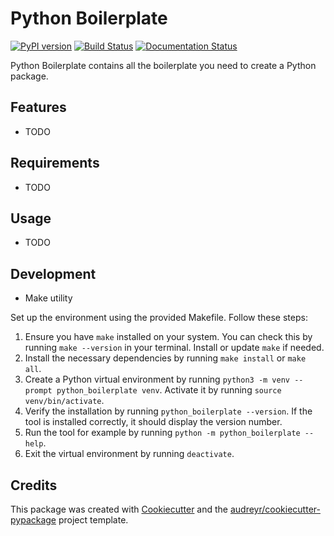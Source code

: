 # Python Boilerplate

[![PyPI version](https://img.shields.io/pypi/v/python_boilerplate.svg)](https://pypi.python.org/pypi/python_boilerplate)
[![Build Status](https://img.shields.io/travis/fortran01/python_boilerplate.svg)](https://travis-ci.com/fortran01/python_boilerplate)
[![Documentation Status](https://readthedocs.org/projects/python-boilerplate/badge/?version=latest)](https://python-boilerplate.readthedocs.io/en/latest/?version=latest)

Python Boilerplate contains all the boilerplate you need to create a Python package.

## Features

* TODO

## Requirements

* TODO

## Usage

* TODO

## Development

* Make utility

Set up the environment using the provided Makefile. Follow these steps:

1. Ensure you have `make` installed on your system. You can check this by running `make --version` in your terminal. Install or update `make` if needed.
2. Install the necessary dependencies by running `make install` or `make all`.
3. Create a Python virtual environment by running `python3 -m venv --prompt python_boilerplate venv`. Activate it by running `source venv/bin/activate`.
4. Verify the installation by running `python_boilerplate --version`. If the tool is installed correctly, it should display the version number.
5. Run the tool for example by running `python -m python_boilerplate --help`.
6. Exit the virtual environment by running `deactivate`.

## Credits

This package was created with [Cookiecutter](https://github.com/audreyr/cookiecutter) and the [audreyr/cookiecutter-pypackage](https://github.com/audreyr/cookiecutter-pypackage) project template.
